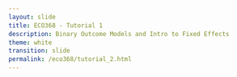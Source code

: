 ```yaml
---
layout: slide
title: ECO368 - Tutorial 1
description: Binary Outcome Models and Intro to Fixed Effects
theme: white
transition: slide
permalink: /eco368/tutorial_2.html
---
```

<section data-markdown data-separator="^\r?\n----\r?\n" data-separator-vertical="^\r?\n--\r?\n">
<script type="text/template">



## Binary Outcome Models and Intro to Fixed Effects
### ECO368 - Tutorial 2

![U of T Logo](u_of_t_crest.svg)

[Dario Toman](https://dariotoman.com/)

dario.toman@utoronto.ca

----
## Binary Outcome Models
(Source: Woolridge - Introductory Econometrics)

----

#### What does it mean for a variable to be "Binary"?

- A variable is considered binary if it can only take on values of 0 or 1.
- Examples:
    - Civil War Onset
    - Civil War Incidence
    - Civil War Termination
- **Recall from last time:** We can deal with including these as regressors fairly easily
- Using them as outcome variables requires some changes to our regression framework

----

#### Baseline Model:
### Linear Probability Model

--

### Linear Probability Model

- **Recall:** Ordinary Least Squares Model
$$y =\beta_0 + \beta_1 x_1 + ... + \beta_k x_k + \varepsilon$$
- Assuming zero conditional mean (MLR.4):
$$ E[y|\mathbf{x}]= \beta_0 + \beta_1 x_1 + ... + \beta_k x_k $$

--
### Linear Probability Model

- If we have a binary outcome, consider $P(y=1|\mathbf{x})=E[y|\mathbf{x}]$:
$$ P(y=1|\mathbf{x})=\beta_0 + \beta_1 x_1 + ... + \beta_k x_k $$

- This equation tells us that the _probability of success_ $p(\mathbf{x}) = P(y=1|\mathbf{x})$ is a linear function of our explanatory variables.
- $P(y=1|\mathbf{x})$ is often called the **response probability**

--

#### Let's take this regression model to the data!

- I will be using data from Sambanis (2004)
    - Nota Bene: Replication Data for papers is often publicly available!
- You can access his replication folder from his [website](http://web.sas.upenn.edu/sambanis/research/articles-on-civil-war/).

--


![Sambnis Data](img/sambanis_data.png)

--


![Sambanis_Scatter](img/sambanis_scatter.png)

--

We can easily estimate a linear probability model in STATA:
![Sambanis_linreg](img/sambanis_linreg.png)

--


![Sambanis_lpm](img/sambanis_scatter_lpm.png)

--

### Notice any issues?
- Negative predicted probabilities....
- Constant effect at all levels of $x$

----

### Probit and Logit Models

--

### Probit and Logit Models
- Probit and Logit models aim to provide a solution to the issues that arise in the linear probability model. 
- We still are interested in the response probability $P(y=1|\mathbf{x})$, but now:
$$ P(y=1|\mathbf{x}) =G(\beta_0 + \beta_1 x_1 + ... + \beta_k x_k) $$
- Notice that we are applying a transformation to the right hand side using the function $G()$

--

### Probit and Logit Models

- What properties do we want $G()$ to have?
    - Bounded by 0 and 1
    - Hopefully not linear...
- Can you think of any such functions?

--

### Probit Model

- The Probit Model uses the CDF of the standard normal distribution as the $G()$ function:
$$ G(z) = \Phi (z) $$
so
$$ P(y=1|\mathbf{x})= \Phi(\beta_0 + \beta_1 x_1 + ... + \beta_k x_k) $$

- **Recall:** The standard CDF is bounded by 0 and 1 

--

### Logit Model
- The Logit Model uses the _logistic_ function for $G()$:
$$G(z)=\Lambda(z)=\frac{e^z}{1+e^z}$$
so 
$$ P(y=1|\mathbf{x})= \frac{e^{\beta_0 + \beta_1 x_1 + ... + \beta_k x_k}}{1+e^{\beta_0 + \beta_1 x_1 + ... + \beta_k x_k}}$$
- This function is also bounded by 0 and 1

--

- These models are also easy to estimate in STATA:
![Logit_Stata](img/logit.png)

--

![Logit_scatter](img/sambanis_scatter_logit.png)

--

### So why not always use Probit/Logit?
- Computationally intensive
- Picking between Probit vs Logit is non-trivial
- Interpreting the coefficients is hard!
    - Remember, we transformed the right hand side!
    - Some math can show that the coefficients in the Logit model give the marginal effect on the _log-odds-ratio_ (which is not very useful...)

--

- STATA is able to recover more traditional marginal effects

![logit_margin](img/logit_margin.png)

- Nota Bene: This is just the **avergage** marginal effect!

----

### So, which model should we use?

- Remember that there are always trade-offs:
- **Linear Probability Model**
    - **Pro:** Simple to estimate, easy to interpret
    - **Con:** Inflexible, some impossible predictions
- **Logit/Probit**
    - **Pro:** Bounded by 0/1, more flexible
    - **Con:** Difficult to interpret, requires assumptions about functional form

--

### So, which model should we use?

- Authors should look at both!
- Estimates are actually very similar when mean probabilities are close to 0.5
    - As a rule of thumb, the models only diverge when the baseline probability is $<0.2$ and $>0.8$

----

## Intro to Panel Data

----

![Collier_fe](img/collier_FE.png)
(Source: _Collier, 2009_)

--

- One of our primary concerns when doing regression analysis is _endogeneity_
    - If the zero conditional mean assumption fails ($E[\varepsilon | \mathbf{x}]\neq 0$), our estimates of $\beta$ are biased.
- This concern is especially valid when dealing with cross-sectional data. 
- To illustrate this consider the following (hypothetical) data.

--

![cross](img/cross_section.png)

--
    
Why wrong?

-- 

![panel](img/panel.png)

--

![FE](img/FE.png)

----

### Questions?


 
(Reminder - I have OH after tutorial)

</script>
</section>